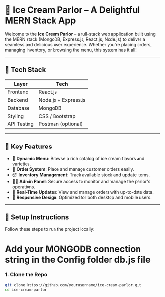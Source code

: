 # 🍦 Ice Cream Parlor – A Delightful MERN Stack App

Welcome to the **Ice Cream Parlor** – a full-stack web application built using the MERN stack (MongoDB, Express.js, React.js, Node.js) to deliver a seamless and delicious user experience. Whether you're placing orders, managing inventory, or browsing the menu, this system has it all!

---

## 🚀 Tech Stack

| Layer         | Tech            |
| ------------- | --------------- |
| Frontend      | React.js        |
| Backend       | Node.js + Express.js |
| Database      | MongoDB         |
| Styling       | CSS / Bootstrap |
| API Testing   | Postman (optional) |

---

## 🎯 Key Features

- 🍨 **Dynamic Menu**: Browse a rich catalog of ice cream flavors and varieties.
- 🛒 **Order System**: Place and manage customer orders easily.
- 📦 **Inventory Management**: Track available stock and update items.
- 👩‍💼 **Admin Panel**: Secure access to monitor and manage the parlor's operations.
- 🧾 **Real-Time Updates**: View and manage orders with up-to-date data.
- 📱 **Responsive Design**: Optimized for both desktop and mobile users.

---

## 🔧 Setup Instructions

Follow these steps to run the project locally:

# Add your MONGODB connection string in the Config folder db.js file

### 1. Clone the Repo

```bash
git clone https://github.com/yourusername/ice-cream-parlor.git
cd ice-cream-parlor

